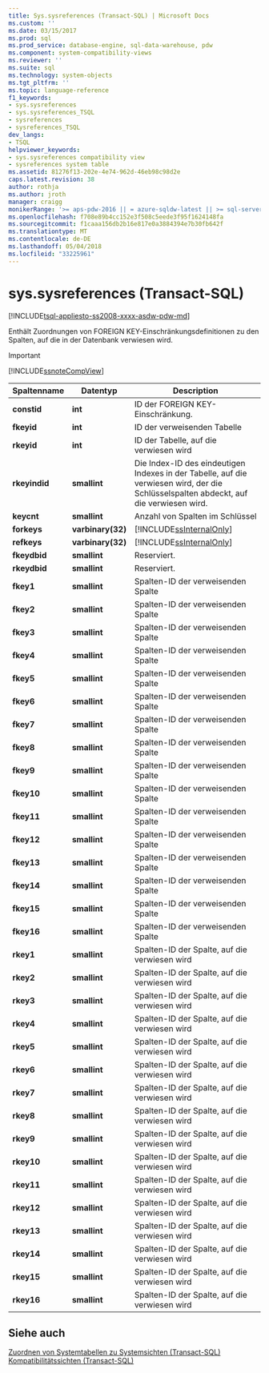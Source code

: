 ```yaml
---
title: Sys.sysreferences (Transact-SQL) | Microsoft Docs
ms.custom: ''
ms.date: 03/15/2017
ms.prod: sql
ms.prod_service: database-engine, sql-data-warehouse, pdw
ms.component: system-compatibility-views
ms.reviewer: ''
ms.suite: sql
ms.technology: system-objects
ms.tgt_pltfrm: ''
ms.topic: language-reference
f1_keywords:
- sys.sysreferences
- sys.sysreferences_TSQL
- sysreferences
- sysreferences_TSQL
dev_langs:
- TSQL
helpviewer_keywords:
- sys.sysreferences compatibility view
- sysreferences system table
ms.assetid: 81276f13-202e-4e74-962d-46eb98c98d2e
caps.latest.revision: 38
author: rothja
ms.author: jroth
manager: craigg
monikerRange: '>= aps-pdw-2016 || = azure-sqldw-latest || >= sql-server-2016 || = sqlallproducts-allversions'
ms.openlocfilehash: f708e89b4cc152e3f508c5eede3f95f1624148fa
ms.sourcegitcommit: f1caaa156db2b16e817e0a3884394e7b30fb642f
ms.translationtype: MT
ms.contentlocale: de-DE
ms.lasthandoff: 05/04/2018
ms.locfileid: "33225961"
---
```

# <a name="syssysreferences-transact-sql"></a>sys.sysreferences (Transact-SQL)
[!INCLUDE[tsql-appliesto-ss2008-xxxx-asdw-pdw-md](../../includes/tsql-appliesto-ss2008-xxxx-asdw-pdw-md.md)]

  Enthält Zuordnungen von FOREIGN KEY-Einschränkungsdefinitionen zu den Spalten, auf die in der Datenbank verwiesen wird.  
  
> [!IMPORTANT]  
>  [!INCLUDE[ssnoteCompView](../../includes/ssnotecompview-md.md)]  
  
|Spaltenname|Datentyp|Description|  
|-----------------|---------------|-----------------|  
|**constid**|**int**|ID der FOREIGN KEY-Einschränkung.|  
|**fkeyid**|**int**|ID der verweisenden Tabelle|  
|**rkeyid**|**int**|ID der Tabelle, auf die verwiesen wird|  
|**rkeyindid**|**smallint**|Die Index-ID des eindeutigen Indexes in der Tabelle, auf die verwiesen wird, der die Schlüsselspalten abdeckt, auf die verwiesen wird.|  
|**keycnt**|**smallint**|Anzahl von Spalten im Schlüssel|  
|**forkeys**|**varbinary(32)**|[!INCLUDE[ssInternalOnly](../../includes/ssinternalonly-md.md)]|  
|**refkeys**|**varbinary(32)**|[!INCLUDE[ssInternalOnly](../../includes/ssinternalonly-md.md)]|  
|**fkeydbid**|**smallint**|Reserviert.|  
|**rkeydbid**|**smallint**|Reserviert.|  
|**fkey1**|**smallint**|Spalten-ID der verweisenden Spalte|  
|**fkey2**|**smallint**|Spalten-ID der verweisenden Spalte|  
|**fkey3**|**smallint**|Spalten-ID der verweisenden Spalte|  
|**fkey4**|**smallint**|Spalten-ID der verweisenden Spalte|  
|**fkey5**|**smallint**|Spalten-ID der verweisenden Spalte|  
|**fkey6**|**smallint**|Spalten-ID der verweisenden Spalte|  
|**fkey7**|**smallint**|Spalten-ID der verweisenden Spalte|  
|**fkey8**|**smallint**|Spalten-ID der verweisenden Spalte|  
|**fkey9**|**smallint**|Spalten-ID der verweisenden Spalte|  
|**fkey10**|**smallint**|Spalten-ID der verweisenden Spalte|  
|**fkey11**|**smallint**|Spalten-ID der verweisenden Spalte|  
|**fkey12**|**smallint**|Spalten-ID der verweisenden Spalte|  
|**fkey13**|**smallint**|Spalten-ID der verweisenden Spalte|  
|**fkey14**|**smallint**|Spalten-ID der verweisenden Spalte|  
|**fkey15**|**smallint**|Spalten-ID der verweisenden Spalte|  
|**fkey16**|**smallint**|Spalten-ID der verweisenden Spalte|  
|**rkey1**|**smallint**|Spalten-ID der Spalte, auf die verwiesen wird|  
|**rkey2**|**smallint**|Spalten-ID der Spalte, auf die verwiesen wird|  
|**rkey3**|**smallint**|Spalten-ID der Spalte, auf die verwiesen wird|  
|**rkey4**|**smallint**|Spalten-ID der Spalte, auf die verwiesen wird|  
|**rkey5**|**smallint**|Spalten-ID der Spalte, auf die verwiesen wird|  
|**rkey6**|**smallint**|Spalten-ID der Spalte, auf die verwiesen wird|  
|**rkey7**|**smallint**|Spalten-ID der Spalte, auf die verwiesen wird|  
|**rkey8**|**smallint**|Spalten-ID der Spalte, auf die verwiesen wird|  
|**rkey9**|**smallint**|Spalten-ID der Spalte, auf die verwiesen wird|  
|**rkey10**|**smallint**|Spalten-ID der Spalte, auf die verwiesen wird|  
|**rkey11**|**smallint**|Spalten-ID der Spalte, auf die verwiesen wird|  
|**rkey12**|**smallint**|Spalten-ID der Spalte, auf die verwiesen wird|  
|**rkey13**|**smallint**|Spalten-ID der Spalte, auf die verwiesen wird|  
|**rkey14**|**smallint**|Spalten-ID der Spalte, auf die verwiesen wird|  
|**rkey15**|**smallint**|Spalten-ID der Spalte, auf die verwiesen wird|  
|**rkey16**|**smallint**|Spalten-ID der Spalte, auf die verwiesen wird|  
  
## <a name="see-also"></a>Siehe auch  
 [Zuordnen von Systemtabellen zu Systemsichten &#40;Transact-SQL&#41;](../../relational-databases/system-tables/mapping-system-tables-to-system-views-transact-sql.md)   
 [Kompatibilitätssichten &#40;Transact-SQL&#41;](~/relational-databases/system-compatibility-views/system-compatibility-views-transact-sql.md)  
  
  
